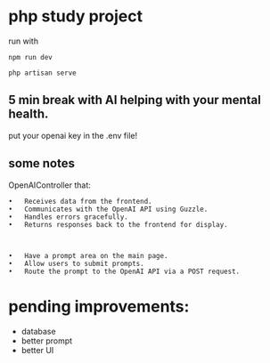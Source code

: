 # php study project
run with
```
npm run dev

php artisan serve

```
## 5 min break with AI helping with your mental health.
put your openai key in the .env file!
## some notes
OpenAIController that:

	•	Receives data from the frontend.
	•	Communicates with the OpenAI API using Guzzle.
	•	Handles errors gracefully.
	•	Returns responses back to the frontend for display.

 

	•	Have a prompt area on the main page.
	•	Allow users to submit prompts.
	•	Route the prompt to the OpenAI API via a POST request.


# pending improvements:
- database
- better prompt
- better UI